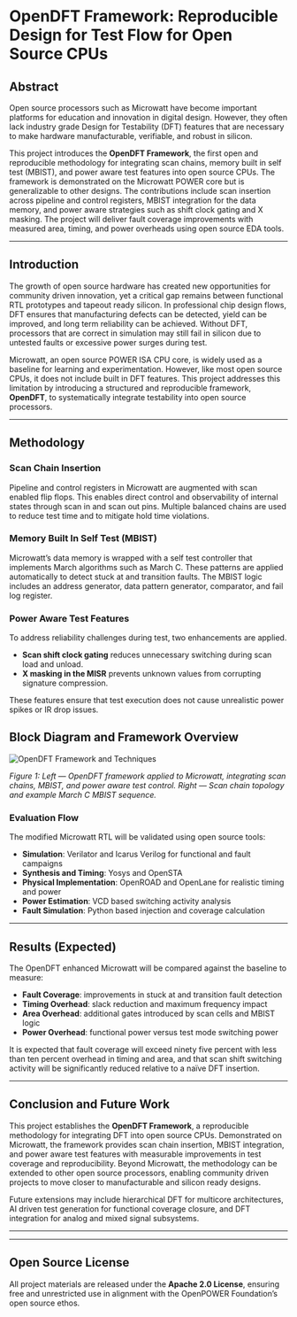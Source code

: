 # OpenDFT Framework: Reproducible Design for Test Flow for Open Source CPUs

## Abstract

Open source processors such as Microwatt have become important platforms for education and innovation in digital design. However, they often lack industry grade Design for Testability (DFT) features that are necessary to make hardware manufacturable, verifiable, and robust in silicon.  

This project introduces the **OpenDFT Framework**, the first open and reproducible methodology for integrating scan chains, memory built in self test (MBIST), and power aware test features into open source CPUs. The framework is demonstrated on the Microwatt POWER core but is generalizable to other designs. The contributions include scan insertion across pipeline and control registers, MBIST integration for the data memory, and power aware strategies such as shift clock gating and X masking. The project will deliver fault coverage improvements with measured area, timing, and power overheads using open source EDA tools.  

---

## Introduction

The growth of open source hardware has created new opportunities for community driven innovation, yet a critical gap remains between functional RTL prototypes and tapeout ready silicon. In professional chip design flows, DFT ensures that manufacturing defects can be detected, yield can be improved, and long term reliability can be achieved. Without DFT, processors that are correct in simulation may still fail in silicon due to untested faults or excessive power surges during test.  

Microwatt, an open source POWER ISA CPU core, is widely used as a baseline for learning and experimentation. However, like most open source CPUs, it does not include built in DFT features. This project addresses this limitation by introducing a structured and reproducible framework, **OpenDFT**, to systematically integrate testability into open source processors.  

---

## Methodology

### Scan Chain Insertion
Pipeline and control registers in Microwatt are augmented with scan enabled flip flops. This enables direct control and observability of internal states through scan in and scan out pins. Multiple balanced chains are used to reduce test time and to mitigate hold time violations.  

### Memory Built In Self Test (MBIST)
Microwatt’s data memory is wrapped with a self test controller that implements March algorithms such as March C. These patterns are applied automatically to detect stuck at and transition faults. The MBIST logic includes an address generator, data pattern generator, comparator, and fail log register.  

### Power Aware Test Features
To address reliability challenges during test, two enhancements are applied.  
- **Scan shift clock gating** reduces unnecessary switching during scan load and unload.  
- **X masking in the MISR** prevents unknown values from corrupting signature compression.  

These features ensure that test execution does not cause unrealistic power spikes or IR drop issues.  

## Block Diagram and Framework Overview

![OpenDFT Framework and Techniques](docs/images/opendft_composite.png)

*Figure 1: Left — OpenDFT framework applied to Microwatt, integrating scan chains, MBIST, and power aware test control. Right — Scan chain topology and example March C MBIST sequence.*

### Evaluation Flow
The modified Microwatt RTL will be validated using open source tools:  
- **Simulation**: Verilator and Icarus Verilog for functional and fault campaigns  
- **Synthesis and Timing**: Yosys and OpenSTA  
- **Physical Implementation**: OpenROAD and OpenLane for realistic timing and power  
- **Power Estimation**: VCD based switching activity analysis  
- **Fault Simulation**: Python based injection and coverage calculation  

---

## Results (Expected)

The OpenDFT enhanced Microwatt will be compared against the baseline to measure:  
- **Fault Coverage**: improvements in stuck at and transition fault detection  
- **Timing Overhead**: slack reduction and maximum frequency impact  
- **Area Overhead**: additional gates introduced by scan cells and MBIST logic  
- **Power Overhead**: functional power versus test mode switching power  

It is expected that fault coverage will exceed ninety five percent with less than ten percent overhead in timing and area, and that scan shift switching activity will be significantly reduced relative to a naïve DFT insertion.  

---

## Conclusion and Future Work

This project establishes the **OpenDFT Framework**, a reproducible methodology for integrating DFT into open source CPUs. Demonstrated on Microwatt, the framework provides scan chain insertion, MBIST integration, and power aware test features with measurable improvements in test coverage and reproducibility. Beyond Microwatt, the methodology can be extended to other open source processors, enabling community driven projects to move closer to manufacturable and silicon ready designs.  

Future extensions may include hierarchical DFT for multicore architectures, AI driven test generation for functional coverage closure, and DFT integration for analog and mixed signal subsystems.  

---

---

## Open Source License

All project materials are released under the **Apache 2.0 License**, ensuring free and unrestricted use in alignment with the OpenPOWER Foundation’s open source ethos.  
